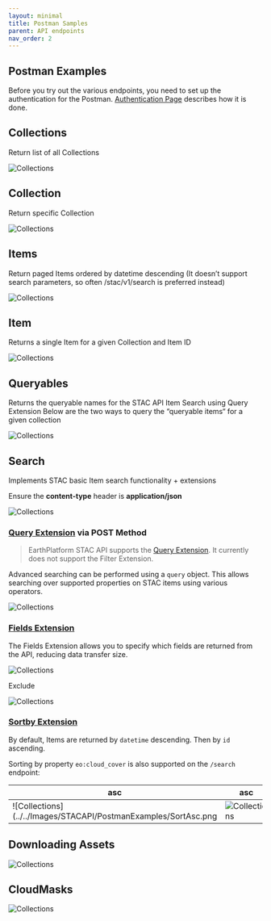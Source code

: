 ```yaml
---
layout: minimal
title: Postman Samples
parent: API endpoints
nav_order: 2
---
```


## Postman Examples
Before you try out the various endpoints, you need to set up the authentication for the Postman. [Authentication Page](../../GettingStarted/APIAuthentication#postman) describes how it is done.

## Collections 
Return list of all Collections 

![Collections](../../Images/STACAPI/PostmanExamples/Collections.png)

## Collection

Return specific Collection 

![Collections](../../Images/STACAPI/PostmanExamples/Collection.png)


## Items 
Return paged Items ordered by datetime descending (It doesn’t support search parameters, so often /stac/v1/search is preferred instead)

![Collections](../../Images/STACAPI/PostmanExamples/Items.png)


## Item 
Returns a single Item for a given Collection and Item ID

![Collections](../../Images/STACAPI/PostmanExamples/ItemId.png)


## Queryables 
Returns the queryable names for the STAC API Item Search using Query Extension
Below are the two ways to query the “queryable items“ for a given collection

![Collections](../../Images/STACAPI/PostmanExamples/Queryables.png)


## Search  

Implements STAC basic Item search functionality  + extensions 

Ensure the **content-type** header is **application/json**

![Collections](../../Images/STACAPI/PostmanExamples/PostSearchWithData.png)

### **[Query Extension](https://github.com/stac-api-extensions/query) via POST Method**

>EarthPlatform STAC API supports the [Query Extension](https://github.com/stac-api-extensions/query). It currently does not support the Filter Extension.

Advanced searching can be performed using a `query` object. This allows searching over supported properties on STAC items using various operators.

![Collections](../../Images/STACAPI/PostmanExamples/QueryExtension.png)


### [Fields Extension](https://github.com/stac-api-extensions/fields)
The Fields Extension allows you to specify which fields are returned from the API, reducing data transfer size. 

![Collections](../../Images/STACAPI/PostmanExamples/FieldExtensionID.png)

Exclude 

![Collections](../../Images/STACAPI/PostmanExamples/FieldExtensionExclude.png)


### [Sortby Extension](https://github.com/stac-api-extensions/sort)
By default, Items are returned by `datetime` descending. Then by `id` ascending.

Sorting by property `eo:cloud_cover` is also supported on the `/search` endpoint:

| asc|asc|
|----|---|
| ![Collections](../../Images/STACAPI/PostmanExamples/SortAsc.png| ![Collections](../../Images/STACAPI/PostmanExamples/SortDesc.png) |


## Downloading Assets

![Collections](../../Images/STACAPI/PostmanExamples/DownloadingAssets.png)

## CloudMasks

![Collections](../../Images/STACAPI/PostmanExamples/CloudMask.png)

